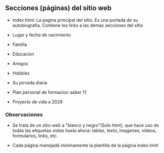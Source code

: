 ## Secciones (páginas) del sitio web
- Index.html: La pagina principal del sitio. Es una portada de su autobiografia. Contiene los links a las demas secciones del sitio

- Lugar y fecha de nacimiento

- Familia

- Educacion

- Amigos 

- Hobbies 

- Su jornada diaria

- Plan personal de formacion saber 11

- Proyecto de vida a 2029

### Observaciones 

- Se trata de un sitio web a "blanco y negro"(Solo html), que hace uso de todas las etiquetas vistas hasta ahora: tablas, texto, imagenes, videos, formularios, links, etc.

- Cada página manejadá mínimamente la plantilla de la página index.hmtl